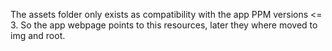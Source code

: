 The assets folder only exists as compatibility with the app PPM versions <= 3. So the app webpage points to this resources, later they where moved to img and root.